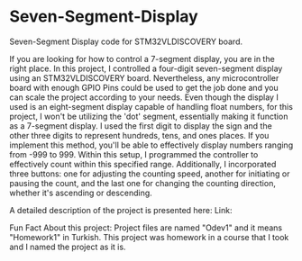 # Seven-Segment-Display
Seven-Segment Display code for STM32VLDISCOVERY board.

If you are looking for how to control a 7-segment display, you are in the right place. In this project, I controlled a four-digit seven-segment display using an STM32VLDISCOVERY board. Nevertheless, any microcontroller board with enough GPIO Pins could be used to get the job done and you can scale the project according to your needs. Even though the display I used is an eight-segment display capable of handling float numbers, for this project, I won't be utilizing the 'dot' segment, essentially making it function as a 7-segment display. I used the first digit to display the sign and the other three digits to represent hundreds, tens, and ones places. If you implement this method, you'll be able to effectively display numbers ranging from -999 to 999. Within this setup, I programmed the controller to effectively count within this specified range. Additionally, I incorporated three buttons: one for adjusting the counting speed, another for initiating or pausing the count, and the last one for changing the counting direction, whether it's ascending or descending.

A detailed description of the project is presented here:
Link: 

Fun Fact About this project:
Project files are named "Odev1" and it means "Homework1" in Turkish. This project was homework in a course that I took and I named the project as it is.


